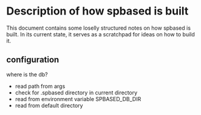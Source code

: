# Description of how spbased is built

This document contains some loselly structured notes on how spbased is built. In its current state, it serves
as a scratchpad for ideas on how to build it.


## configuration

where is the db?
- read path from args
- check for .spbased directory in current directory
- read from environment variable SPBASED_DB_DIR
- read from default directory
